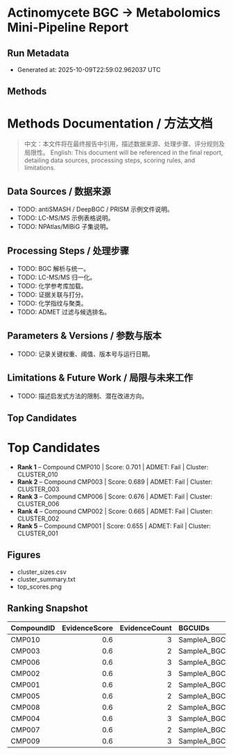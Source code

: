 # Actinomycete BGC → Metabolomics Mini-Pipeline Report

## Run Metadata
- Generated at: 2025-10-09T22:59:02.962037 UTC

## Methods

# Methods Documentation / 方法文档

> 中文：本文件将在最终报告中引用，描述数据来源、处理步骤、评分规则及局限性。
> English: This document will be referenced in the final report, detailing data sources, processing steps, scoring rules, and limitations.

## Data Sources / 数据来源
- TODO: antiSMASH / DeepBGC / PRISM 示例文件说明。
- TODO: LC-MS/MS 示例表格说明。
- TODO: NPAtlas/MIBiG 子集说明。

## Processing Steps / 处理步骤
- TODO: BGC 解析与统一。
- TODO: LC-MS/MS 归一化。
- TODO: 化学参考库加载。
- TODO: 证据关联与打分。
- TODO: 化学指纹与聚类。
- TODO: ADMET 过滤与候选排名。

## Parameters & Versions / 参数与版本
- TODO: 记录关键权重、阈值、版本号与运行日期。

## Limitations & Future Work / 局限与未来工作
- TODO: 描述启发式方法的限制、潜在改进方向。


## Top Candidates

# Top Candidates

- **Rank 1** – Compound CMP010 | Score: 0.701 | ADMET: Fail | Cluster: CLUSTER_010
- **Rank 2** – Compound CMP003 | Score: 0.689 | ADMET: Fail | Cluster: CLUSTER_003
- **Rank 3** – Compound CMP006 | Score: 0.676 | ADMET: Fail | Cluster: CLUSTER_006
- **Rank 4** – Compound CMP002 | Score: 0.665 | ADMET: Fail | Cluster: CLUSTER_002
- **Rank 5** – Compound CMP001 | Score: 0.655 | ADMET: Fail | Cluster: CLUSTER_001

## Figures

- cluster_sizes.csv
- cluster_summary.txt
- top_scores.png

## Ranking Snapshot

| CompoundID   |   EvidenceScore |   EvidenceCount | BGCUIDs                                                  | FeatureIDs                                                  | SMILES                                                   |     MW |   logP |   TPSA |   HBD |   HBA |   RotatableBonds |   AromaticRings |   QED |   MolarRefractivity |   FractionCSP3 | Lipinski_Pass   | Veber_Pass   | DrugLikeness   | OralBioavailability   | ClusterID   |   ClusterSize |   Novelty |   ADMETScore |   AggregateScore |   Rank | EvidenceSummary   |
|:-------------|----------------:|----------------:|:---------------------------------------------------------|:------------------------------------------------------------|:---------------------------------------------------------|-------:|-------:|-------:|------:|------:|-----------------:|----------------:|------:|--------------------:|---------------:|:----------------|:-------------|:---------------|:----------------------|:------------|--------------:|----------:|-------------:|-----------------:|-------:|:------------------|
| CMP010       |             0.6 |               3 | SampleA_BGCUID_001|SampleA_BGCUID_002|SampleB_BGCUID_001 | F001|F002|F003|F004|F005|F006|F007|F008|F009|F010|F011|F012 | CCC(C)C(=O)C1=CC=C(C=C1)OC2=CC=CC=C2C(=O)O               | 298.34 |   4.41 |  63.6  |     1 |     3 |                6 |               2 | 0.802 |               83.7  |          0.222 | True            | True         | Excellent      | Likely                | CLUSTER_010 |             1 |         1 |        0.802 |           0.7006 |      1 | 3 evidence links  |
| CMP003       |             0.6 |               2 | SampleA_BGCUID_001|SampleB_BGCUID_001                    | F001|F002|F003|F004|F005|F006|F007|F008|F009|F010|F011|F012 | CCN(CC)C(=O)C1CCCN1C(=O)O                                | 214.26 |   1    |  60.85 |     1 |     2 |                3 |               0 | 0.762 |               55.68 |          0.8   | True            | True         | Excellent      | Likely                | CLUSTER_003 |             1 |         1 |        0.762 |           0.6886 |      2 | 2 evidence links  |
| CMP006       |             0.6 |               3 | SampleA_BGCUID_001|SampleA_BGCUID_002|SampleB_BGCUID_001 | F001|F002|F003|F004|F005|F006|F007|F008|F009|F010|F011|F012 | CCCCC(=O)C1=CC=CC=C1O                                    | 178.23 |   2.77 |  37.3  |     1 |     2 |                4 |               1 | 0.72  |               51.96 |          0.364 | True            | True         | Excellent      | Likely                | CLUSTER_006 |             1 |         1 |        0.72  |           0.676  |      3 | 3 evidence links  |
| CMP002       |             0.6 |               3 | SampleA_BGCUID_001|SampleA_BGCUID_002|SampleB_BGCUID_001 | F001|F002|F003|F004|F005|F006|F007|F008|F009|F010|F011|F012 | CCC1C(C(=O)O1)OC2=CC=CC=C2                               | 192.21 |   1.77 |  35.53 |     0 |     3 |                3 |               1 | 0.685 |               51.03 |          0.364 | True            | True         | Good           | Likely                | CLUSTER_002 |             1 |         1 |        0.685 |           0.6655 |      4 | 3 evidence links  |
| CMP001       |             0.6 |               2 | SampleA_BGCUID_001|SampleB_BGCUID_001                    | F001|F002|F003|F004|F005|F006|F007|F008|F009|F010|F011|F012 | CC(C)C1=CC(=O)NC(=O)N1C                                  | 168.2  |   0.2  |  54.86 |     1 |     3 |                1 |               1 | 0.651 |               46.39 |          0.5   | True            | True         | Good           | Likely                | CLUSTER_001 |             1 |         1 |        0.651 |           0.6553 |      5 | 2 evidence links  |
| CMP005       |             0.6 |               2 | SampleA_BGCUID_001|SampleB_BGCUID_001                    | F001|F002|F003|F004|F005|F006|F007|F008|F009|F010|F011|F012 | CC(C)CC1NC(=O)C(NC(=O)C(NC1=O)C)C                        | 255.32 |  -0.46 |  87.3  |     3 |     3 |                2 |               0 | 0.624 |               66.6  |          0.75  | True            | True         | Good           | Likely                | CLUSTER_005 |             1 |         1 |        0.624 |           0.6472 |      6 | 2 evidence links  |
| CMP008       |             0.6 |               2 | SampleA_BGCUID_001|SampleB_BGCUID_001                    | F001|F002|F003|F004|F005|F006|F007|F008|F009|F010|F011|F012 | CC(C)C(=O)NC(C)C(=O)O                                    | 159.18 |   0.23 |  66.4  |     2 |     2 |                3 |               0 | 0.619 |               40.08 |          0.714 | True            | True         | Good           | Likely                | CLUSTER_008 |             1 |         1 |        0.619 |           0.6457 |      7 | 2 evidence links  |
| CMP004       |             0.6 |               3 | SampleA_BGCUID_001|SampleA_BGCUID_002|SampleB_BGCUID_001 | F001|F002|F003|F004|F005|F006|F007|F008|F009|F010|F011|F012 | CN1C=NC2=C1C(=O)N(C(=O)N2C)C                             | 194.19 |  -1.03 |  61.82 |     0 |     6 |                0 |               2 | 0.538 |               51.2  |          0.375 | True            | True         | Good           | Likely                | CLUSTER_004 |             1 |         1 |        0.538 |           0.6214 |      8 | 3 evidence links  |
| CMP007       |             0.6 |               2 | SampleA_BGCUID_001|SampleB_BGCUID_001                    | F001|F002|F003|F004|F005|F006|F007|F008|F009|F010|F011|F012 | CCCCCCCCCCCCCC(=O)NC(CO)C(=O)O                           | 315.45 |   3.25 |  86.63 |     3 |     3 |               15 |               0 | 0.405 |               87.73 |          0.882 | True            | False        | Moderate       | Unlikely              | CLUSTER_007 |             1 |         1 |        0.405 |           0.5815 |      9 | 2 evidence links  |
| CMP009       |             0.6 |               3 | SampleA_BGCUID_001|SampleA_BGCUID_002|SampleB_BGCUID_001 | F001|F002|F003|F004|F005|F006|F007|F008|F009|F010|F011|F012 | CC(C)CC(NC(=O)C(NC(=O)C(NC(=O)C(N)CC(C)C)C)CC(C)C)C(=O)O | 428.57 |   1.01 | 150.62 |     5 |     5 |               13 |               0 | 0.295 |              115.44 |          0.81  | True            | False        | Poor           | Unlikely              | CLUSTER_009 |             1 |         1 |        0.295 |           0.5485 |     10 | 3 evidence links  |